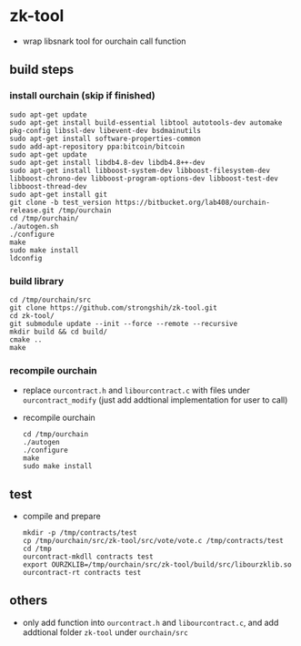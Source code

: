 # zk-tool

- wrap libsnark tool for ourchain call function

## build steps

### install ourchain (skip if finished)

```
sudo apt-get update
sudo apt-get install build-essential libtool autotools-dev automake pkg-config libssl-dev libevent-dev bsdmainutils    
sudo apt-get install software-properties-common    
sudo add-apt-repository ppa:bitcoin/bitcoin 
sudo apt-get update
sudo apt-get install libdb4.8-dev libdb4.8++-dev
sudo apt-get install libboost-system-dev libboost-filesystem-dev libboost-chrono-dev libboost-program-options-dev libboost-test-dev libboost-thread-dev
sudo apt-get install git
git clone -b test_version https://bitbucket.org/lab408/ourchain-release.git /tmp/ourchain
cd /tmp/ourchain/
./autogen.sh
./configure
make
sudo make install
ldconfig
```

### build library

```
cd /tmp/ourchain/src
git clone https://github.com/strongshih/zk-tool.git
cd zk-tool/
git submodule update --init --force --remote --recursive
mkdir build && cd build/
cmake ..
make
```

### recompile ourchain

- replace `ourcontract.h` and `libourcontract.c` with files under `ourcontract_modify` (just add addtional implementation for user to call)
- recompile ourchain

	```
	cd /tmp/ourchain
	./autogen
	./configure
	make
	sudo make install
	```

## test

- compile and prepare

	```
	mkdir -p /tmp/contracts/test
	cp /tmp/ourchain/src/zk-tool/src/vote/vote.c /tmp/contracts/test
	cd /tmp
	ourcontract-mkdll contracts test
	export OURZKLIB=/tmp/ourchain/src/zk-tool/build/src/libourzklib.so
	ourcontract-rt contracts test
	```
	
## others

- only add function into `ourcontract.h` and `libourcontract.c`, and add addtional folder `zk-tool` under `ourchain/src`